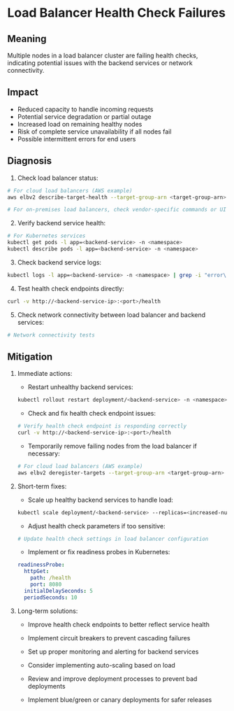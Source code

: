 # Load Balancer Health Check Failures

## Meaning
Multiple nodes in a load balancer cluster are failing health checks, indicating potential issues with the backend services or network connectivity.

## Impact
- Reduced capacity to handle incoming requests
- Potential service degradation or partial outage
- Increased load on remaining healthy nodes
- Risk of complete service unavailability if all nodes fail
- Possible intermittent errors for end users

## Diagnosis
1. Check load balancer status:
```bash
# For cloud load balancers (AWS example)
aws elbv2 describe-target-health --target-group-arn <target-group-arn>

# For on-premises load balancers, check vendor-specific commands or UI
```

2. Verify backend service health:
```bash
# For Kubernetes services
kubectl get pods -l app=<backend-service> -n <namespace>
kubectl describe pods -l app=<backend-service> -n <namespace>
```

3. Check backend service logs:
```bash
kubectl logs -l app=<backend-service> -n <namespace> | grep -i "error\|exception\|failed"
```

4. Test health check endpoints directly:
```bash
curl -v http://<backend-service-ip>:<port>/health
```

5. Check network connectivity between load balancer and backend services:
```bash
# Network connectivity tests
```

## Mitigation
1. Immediate actions:
   - Restart unhealthy backend services:
   ```bash
   kubectl rollout restart deployment/<backend-service> -n <namespace>
   ```
   
   - Check and fix health check endpoint issues:
   ```bash
   # Verify health check endpoint is responding correctly
   curl -v http://<backend-service-ip>:<port>/health
   ```
   
   - Temporarily remove failing nodes from the load balancer if necessary:
   ```bash
   # For cloud load balancers (AWS example)
   aws elbv2 deregister-targets --target-group-arn <target-group-arn> --targets Id=<instance-id>
   ```

2. Short-term fixes:
   - Scale up healthy backend services to handle load:
   ```bash
   kubectl scale deployment/<backend-service> --replicas=<increased-number> -n <namespace>
   ```
   
   - Adjust health check parameters if too sensitive:
   ```bash
   # Update health check settings in load balancer configuration
   ```
   
   - Implement or fix readiness probes in Kubernetes:
   ```yaml
   readinessProbe:
     httpGet:
       path: /health
       port: 8080
     initialDelaySeconds: 5
     periodSeconds: 10
   ```

3. Long-term solutions:
   - Improve health check endpoints to better reflect service health
   
   - Implement circuit breakers to prevent cascading failures
   
   - Set up proper monitoring and alerting for backend services
   
   - Consider implementing auto-scaling based on load
   
   - Review and improve deployment processes to prevent bad deployments
   
   - Implement blue/green or canary deployments for safer releases